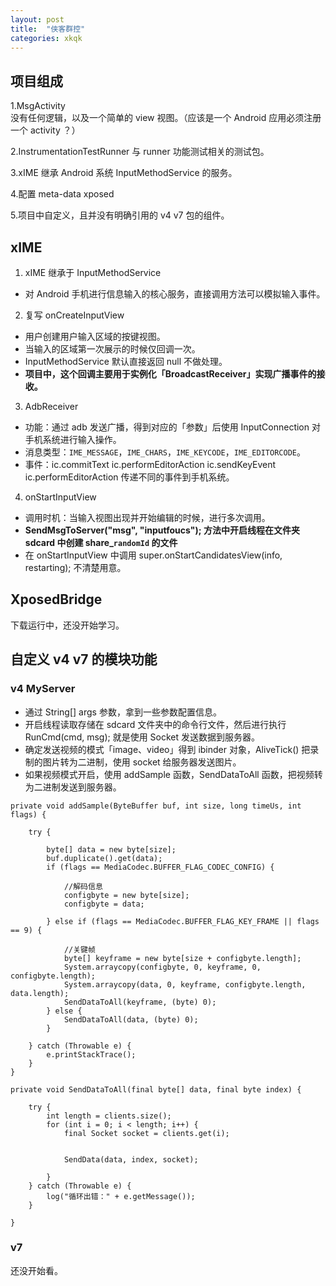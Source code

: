 ```yaml
---
layout: post
title:  "侠客群控"
categories: xkqk
---
```


## 项目组成

1.MsgActivity  
  没有任何逻辑，以及一个简单的 view 视图。（应该是一个 Android 应用必须注册一个 activity ？）

2.InstrumentationTestRunner 与 runner
  功能测试相关的测试包。

3.xIME
  继承 Android 系统 InputMethodService 的服务。

4.配置 meta-data xposed

5.项目中自定义，且并没有明确引用的 v4 v7 包的组件。

<!-- more -->

## xIME

1. xIME 继承于 InputMethodService
  - 对 Android 手机进行信息输入的核心服务，直接调用方法可以模拟输入事件。

2. 复写 onCreateInputView
  - 用户创建用户输入区域的按键视图。
  - 当输入的区域第一次展示的时候仅回调一次。
  - InputMethodService 默认直接返回 null 不做处理。
  - **项目中，这个回调主要用于实例化「BroadcastReceiver」实现广播事件的接收。**

3. AdbReceiver
  - 功能：通过 adb 发送广播，得到对应的「参数」后使用 InputConnection 对手机系统进行输入操作。
  - 消息类型：`IME_MESSAGE`，`IME_CHARS`，`IME_KEYCODE`，`IME_EDITORCODE`。
  - 事件：ic.commitText ic.performEditorAction ic.sendKeyEvent ic.performEditorAction 传递不同的事件到手机系统。

4. onStartInputView
  - 调用时机：当输入视图出现并开始编辑的时候，进行多次调用。
  - **SendMsgToServer("msg", "inputfoucs"); 方法中开启线程在文件夹 sdcard 中创建 share_`randomId` 的文件**
  - 在 onStartInputView 中调用 super.onStartCandidatesView(info, restarting); 不清楚用意。

##  XposedBridge

下载运行中，还没开始学习。

## 自定义 v4 v7 的模块功能

### v4 MyServer
- 通过 String[] args 参数，拿到一些参数配置信息。
- 开启线程读取存储在 sdcard 文件夹中的命令行文件，然后进行执行 RunCmd(cmd, msg); 就是使用 Socket 发送数据到服务器。
- 确定发送视频的模式「image、video」得到 ibinder 对象，AliveTick() 把录制的图片转为二进制，使用 socket 给服务器发送图片。
- 如果视频模式开启，使用 addSample 函数，SendDataToAll 函数，把视频转为二进制发送到服务器。

```
private void addSample(ByteBuffer buf, int size, long timeUs, int flags) {

    try {

        byte[] data = new byte[size];
        buf.duplicate().get(data);
        if (flags == MediaCodec.BUFFER_FLAG_CODEC_CONFIG) {

            //解码信息
            configbyte = new byte[size];
            configbyte = data;

        } else if (flags == MediaCodec.BUFFER_FLAG_KEY_FRAME || flags == 9) {

            //关键帧
            byte[] keyframe = new byte[size + configbyte.length];
            System.arraycopy(configbyte, 0, keyframe, 0, configbyte.length);
            System.arraycopy(data, 0, keyframe, configbyte.length, data.length);
            SendDataToAll(keyframe, (byte) 0);
        } else {
            SendDataToAll(data, (byte) 0);
        }

    } catch (Throwable e) {
        e.printStackTrace();
    }
}

private void SendDataToAll(final byte[] data, final byte index) {

    try {
        int length = clients.size();
        for (int i = 0; i < length; i++) {
            final Socket socket = clients.get(i);


            SendData(data, index, socket);

        }
    } catch (Throwable e) {
        log("循环出错：" + e.getMessage());
    }

}

```

### v7

还没开始看。
